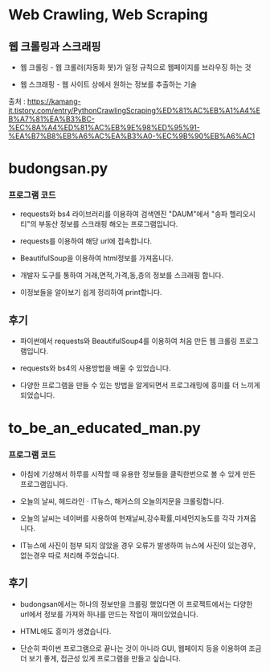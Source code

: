 Web Crawling, Web Scraping
============
웹 크롤링과 스크래핑
------------

* 웹 크롤링 - 웹 크롤러(자동화 봇)가 일정 규칙으로 웹페이지를 브라우징 하는 것

* 웹 스크래핑 - 웹 사이트 상에서 원하는 정보를 추출하는 기술

출처 : https://kamang-it.tistory.com/entry/PythonCrawlingScraping%ED%81%AC%EB%A1%A4%EB%A7%81%EA%B3%BC-%EC%8A%A4%ED%81%AC%EB%9E%98%ED%95%91-%EA%B7%B8%EB%A6%AC%EA%B3%A0-%EC%9B%90%EB%A6%AC1

budongsan.py
===========
### 프로그램 코드

* requests와 bs4 라이브러리를 이용하여 검색엔진 "DAUM"에서 "송파 헬리오시티"의 부동산 정보를 스크래핑 해오는 프로그램입니다.

* requests를 이용하여 해당 url에 접속합니다.

* BeautifulSoup을 이용하여 html정보를 가져옵니다.

* 개발자 도구를 통하여 거래,면적,가격,동,층의 정보를 스크래핑 합니다.

* 이정보들을 알아보기 쉽게 정리하여 print합니다.


후기
----

* 파이썬에서 requests와 BeautifulSoup4를 이용하여 처음 만든 웹 크롤링 프로그램입니다.

* requests와 bs4의 사용방법을 배울 수 있었습니다.

* 다양한 프로그램을 만들 수 있는 방법을 알게되면서 프로그래밍에 흥미를 더 느끼게 되었습니다.

to_be_an_educated_man.py
========================
### 프로그램 코드

* 아침에 기상해서 하루를 시작할 때 유용한 정보들을 클릭한번으로 볼 수 있게 만든 프로그램입니다.

* 오늘의 날씨, 헤드라인ㆍIT뉴스, 해커스의 오늘의지문을 크롤링합니다.

* 오늘의 날씨는 네이버를 사용하여 현재날씨,강수확률,미세먼지농도를 각각 가져옵니다.

* IT뉴스에 사진이 첨부 되지 않았을 경우 오류가 발생하여 뉴스에 사진이 있는경우, 없는경우 따로 처리해 주었습니다.

후기
---
* budongsan에서는 하나의 정보만을 크롤링 했었다면 이 프로젝트에서는 다양한 url에서 정보를 가져와 하나를 만드는 작업이 재미있었습니다.

* HTML에도 흥미가 생겼습니다.

* 단순히 파이썬 프로그램으로 끝나는 것이 아니라 GUI, 웹페이지 등을 이용하여 조금 더 보기 좋게, 접근성 있게 프로그램을 만들고 싶습니다.
